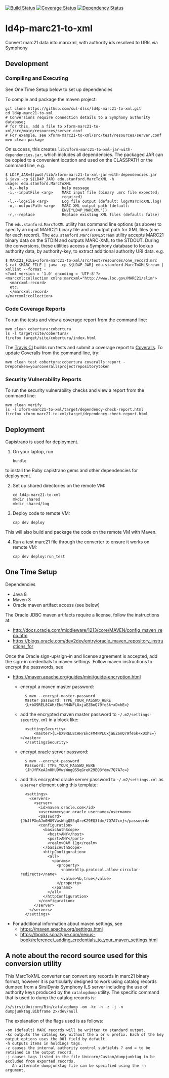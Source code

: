 [![Build Status](https://travis-ci.org/sul-dlss/ld4p-marc21-to-xml.svg?branch=master)](https://travis-ci.org/sul-dlss/ld4p-marc21-to-xml)
[![Coverage Status](https://coveralls.io/repos/github/sul-dlss/ld4p-marc21-to-xml/badge.svg?branch=master)](https://coveralls.io/github/sul-dlss/ld4p-marc21-to-xml?branch=master)
[![Dependency Status](https://gemnasium.com/badges/github.com/sul-dlss/ld4p-marc21-to-xml.svg)](https://gemnasium.com/github.com/sul-dlss/ld4p-marc21-to-xml)

# ld4p-marc21-to-xml
Convert marc21 data into marcxml, with authority ids resolved to URIs via Symphony

## Development

### Compiling and Executing

See One Time Setup below to set up dependencies

To compile and package the maven project:

```
git clone https://github.com/sul-dlss/ld4p-marc21-to-xml.git
cd ld4p-marc21-to-xml
# Conversions require connection details to a Symphony authority database;
# for this, add a file to xform-marc21-to-xml/src/main/resources/server.conf
# For example, see xform-marc21-to-xml/src/test/resources/server.conf
mvn clean package
```

On success, this creates `lib/xform-marc21-to-xml-jar-with-dependencies.jar`, which
includes all dependencies.  The packaged JAR can be copied to a convenient location
and used on the CLASSPATH or the command line, e.g.
```
$ LD4P_JAR=$(pwd)/lib/xform-marc21-to-xml-jar-with-dependencies.jar
$ java -cp ${LD4P_JAR} edu.stanford.MarcToXML -h
usage: edu.stanford.MarcToXML
 -h,--help               help message
 -i,--inputFile <arg>    MARC input file (binary .mrc file expected;
                         required)
 -l,--logFile <arg>      Log file output (default: log/MarcToXML.log)
 -o,--outputPath <arg>   MARC XML output path (default:
                         ENV["LD4P_MARCXML"])
 -r,--replace            Replace existing XML files (default: false)
```

The `edu.stanford.MarcToXML` utility has command line options (as above) to specify
an input MARC21 binary file and an output path for XML files (one for each record).
The `edu.stanford.MarcToXMLStream` utility accepts MARC21 binary data on the STDIN
and outputs MARC-XML to the STDOUT.  During the conversions, these utilities access
a Symphony database to lookup authority data, by authority-key, to extract additional
authority URI data.  e.g.

```
$ MARC21_FILE=xform-marc21-to-xml/src/test/resources/one_record.mrc
$ cat $MARC_FILE | java -cp ${LD4P_JAR} edu.stanford.MarcToXMLStream | xmllint --format -
<?xml version = '1.0' encoding = 'UTF-8'?>
<marcxml:collection xmlns:marcxml="http://www.loc.gov/MARC21/slim">
  <marcxml:record>
  etc.
  </marcxml:record>
</marcxml:collection>
```

### Code Coverage Reports

To run the tests and view a coverage report from the command line:
```
mvn clean cobertura:cobertura
ls -l target/site/cobertura/
firefox target/site/cobertura/index.html
```

The [Travis CI](https://travis-ci.org/sul-dlss/ld4p-marc21-to-xml) builds run tests and submit
a coverage report to [Coveralls](https://coveralls.io/github/sul-dlss/ld4p-marc21-to-xml).
To update Coveralls from the command line, try:

  `mvn clean test cobertura:cobertura coveralls:report -DrepoToken=yourcoverallsprojectrepositorytoken`

### Security Vulnerability Reports

To run the security vulnerability checks and view a report from the command line:
```
mvn clean verify
ls -l xform-marc21-to-xml/target/dependency-check-report.html
firefox xform-marc21-to-xml/target/dependency-check-report.html
```

## Deployment

Capistrano is used for deployment.

1. On your laptop, run

    `bundle`

  to install the Ruby capistrano gems and other dependencies for deployment.

2. Set up shared directories on the remote VM:

    ```
    cd ld4p-marc21-to-xml
    mkdir shared
    mkdir shared/log
    ```

3. Deploy code to remote VM:

    `cap dev deploy`

  This will also build and package the code on the remote VM with Maven.

4. Run a test marc21 file through the converter to ensure it works on remote VM:

    `cap dev deploy:run_test`

## One Time Setup

Dependencies
- Java 8
- Maven 3
- Oracle maven artifact access (see below)

The Oracle JDBC maven artifacts require a license, follow the instructions at:
- http://docs.oracle.com/middleware/1213/core/MAVEN/config_maven_repo.htm
- https://blogs.oracle.com/dev2dev/entry/oracle_maven_repository_instructions_for

Once the Oracle sign-up/sign-in and license agreement is accepted, add the sign-in
credentials to maven settings.  Follow maven instructions to encrypt the passwords, see
- https://maven.apache.org/guides/mini/guide-encryption.html
  - encrypt a maven master password:

          $ mvn --encrypt-master-password
          Master password: TYPE_YOUR_PASSWD_HERE
          {L+bX9REL8CAH/EkcFM4NPLUxjaEZ6nQ79feSk+xDxhE=}

  - add the encrypted maven master password to `~/.m2/settings-security.xml` in a block like:

          <settingsSecurity>
              <master>{L+bX9REL8CAH/EkcFM4NPLUxjaEZ6nQ79feSk+xDxhE=}</master>
          </settingsSecurity>

  - encrypt oracle server password:

          $ mvn --encrypt-password
          Password: TYPE_YOUR_PASSWD_HERE
          {JhJfPXeAJm0HU9VwsWngQS5qGreK29EQ3fdm/7Q7A7c=}

  - add this encrypted oracle server password to `~/.m2/settings.xml` as a `server` element using this template:

          <settings>
            <servers>
              <server>
                <id>maven.oracle.com</id>
                <username>your_oracle_username</username>
                <password>{JhJfPXeAJm0HU9VwsWngQS5qGreK29EQ3fdm/7Q7A7c=}</password>
                <configuration>
                  <basicAuthScope>
                    <host>ANY</host>
                    <port>ANY</port>
                    <realm>OAM 11g</realm>
                  </basicAuthScope>
                  <httpConfiguration>
                    <all>
                      <params>
                        <property>
                          <name>http.protocol.allow-circular-redirects</name>
                          <value>%b,true</value>
                        </property>
                      </params>
                    </all>
                  </httpConfiguration>
                </configuration>
              </server>
            </servers>
          </settings>

- For additional information about maven settings, see
    - https://maven.apache.org/settings.html
    - https://books.sonatype.com/nexus-book/reference/_adding_credentials_to_your_maven_settings.html

## A note about the record source used for this conversion utility

This MarcToXML converter can convert any records in marc21 binary format, however it is particularly designed to work using catalog records dumped from a SirsiDynix Symphony ILS server including the use of authority keys produced by the `catalogdump` utility. The specific command that is used to dump the catalog records is:
```
/s/sirsi/Unicorn/Bin/catalogdump -om -kc -h -z -j -n dumpjunktag.Bibframe 2>/dev/null
```
The explanation of the flags used is as follows:
```
-om (default) MARC records will be written to standard output.
-kc outputs the catalog key without the a or u prefix. Each of the key output options uses the 001 field by default.
-h outputs items in holdings tags.
-z causes the internal authority control subfields ? and = to be retained in the output record.
-j causes tags listed in the file Unicorn/Custom/dumpjunktag to be excluded from exported records.
   An alternate dumpjunktag file can be specified using the -n argument.
```
